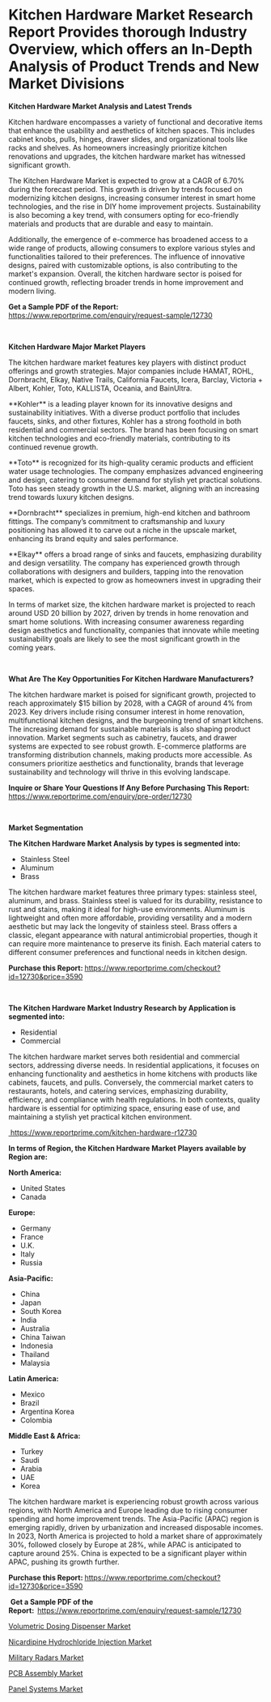 <p><h1>Kitchen Hardware Market Research Report Provides thorough Industry Overview, which offers an In-Depth Analysis of Product Trends and New Market Divisions</h1></p><p><strong>Kitchen Hardware Market Analysis and Latest Trends</strong></p>
<p><p>Kitchen hardware encompasses a variety of functional and decorative items that enhance the usability and aesthetics of kitchen spaces. This includes cabinet knobs, pulls, hinges, drawer slides, and organizational tools like racks and shelves. As homeowners increasingly prioritize kitchen renovations and upgrades, the kitchen hardware market has witnessed significant growth.</p><p>The Kitchen Hardware Market is expected to grow at a CAGR of 6.70% during the forecast period. This growth is driven by trends focused on modernizing kitchen designs, increasing consumer interest in smart home technologies, and the rise in DIY home improvement projects. Sustainability is also becoming a key trend, with consumers opting for eco-friendly materials and products that are durable and easy to maintain.</p><p>Additionally, the emergence of e-commerce has broadened access to a wide range of products, allowing consumers to explore various styles and functionalities tailored to their preferences. The influence of innovative designs, paired with customizable options, is also contributing to the market's expansion. Overall, the kitchen hardware sector is poised for continued growth, reflecting broader trends in home improvement and modern living.</p></p>
<p><strong>Get a Sample PDF of the Report:&nbsp;</strong> <a href="https://www.reportprime.com/enquiry/request-sample/12730">https://www.reportprime.com/enquiry/request-sample/12730</a></p>
<p>&nbsp;</p>
<p><strong>Kitchen Hardware Major Market Players</strong></p>
<p><p>The kitchen hardware market features key players with distinct product offerings and growth strategies. Major companies include HAMAT, ROHL, Dornbracht, Elkay, Native Trails, California Faucets, Icera, Barclay, Victoria + Albert, Kohler, Toto, KALLISTA, Oceania, and BainUltra.</p><p>**Kohler** is a leading player known for its innovative designs and sustainability initiatives. With a diverse product portfolio that includes faucets, sinks, and other fixtures, Kohler has a strong foothold in both residential and commercial sectors. The brand has been focusing on smart kitchen technologies and eco-friendly materials, contributing to its continued revenue growth.</p><p>**Toto** is recognized for its high-quality ceramic products and efficient water usage technologies. The company emphasizes advanced engineering and design, catering to consumer demand for stylish yet practical solutions. Toto has seen steady growth in the U.S. market, aligning with an increasing trend towards luxury kitchen designs.</p><p>**Dornbracht** specializes in premium, high-end kitchen and bathroom fittings. The company’s commitment to craftsmanship and luxury positioning has allowed it to carve out a niche in the upscale market, enhancing its brand equity and sales performance.</p><p>**Elkay** offers a broad range of sinks and faucets, emphasizing durability and design versatility. The company has experienced growth through collaborations with designers and builders, tapping into the renovation market, which is expected to grow as homeowners invest in upgrading their spaces.</p><p>In terms of market size, the kitchen hardware market is projected to reach around USD 20 billion by 2027, driven by trends in home renovation and smart home solutions. With increasing consumer awareness regarding design aesthetics and functionality, companies that innovate while meeting sustainability goals are likely to see the most significant growth in the coming years.</p></p>
<p>&nbsp;</p>
<p><strong>What Are The Key Opportunities For Kitchen Hardware Manufacturers?</strong></p>
<p><p>The kitchen hardware market is poised for significant growth, projected to reach approximately $15 billion by 2028, with a CAGR of around 4% from 2023. Key drivers include rising consumer interest in home renovation, multifunctional kitchen designs, and the burgeoning trend of smart kitchens. The increasing demand for sustainable materials is also shaping product innovation. Market segments such as cabinetry, faucets, and drawer systems are expected to see robust growth. E-commerce platforms are transforming distribution channels, making products more accessible. As consumers prioritize aesthetics and functionality, brands that leverage sustainability and technology will thrive in this evolving landscape.</p></p>
<p><strong>Inquire or Share Your Questions If Any Before Purchasing This Report:</strong> <a href="https://www.reportprime.com/enquiry/pre-order/12730">https://www.reportprime.com/enquiry/pre-order/12730</a></p>
<p>&nbsp;</p>
<p><strong>Market Segmentation</strong></p>
<p><strong>The Kitchen Hardware Market Analysis by types is segmented into:</strong></p>
<p><ul><li>Stainless Steel</li><li>Aluminum</li><li>Brass</li></ul></p>
<p><p>The kitchen hardware market features three primary types: stainless steel, aluminum, and brass. Stainless steel is valued for its durability, resistance to rust and stains, making it ideal for high-use environments. Aluminum is lightweight and often more affordable, providing versatility and a modern aesthetic but may lack the longevity of stainless steel. Brass offers a classic, elegant appearance with natural antimicrobial properties, though it can require more maintenance to preserve its finish. Each material caters to different consumer preferences and functional needs in kitchen design.</p></p>
<p><strong>Purchase this Report:&nbsp;</strong><a href="https://www.reportprime.com/checkout?id=12730&price=3590">https://www.reportprime.com/checkout?id=12730&price=3590</a></p>
<p>&nbsp;</p>
<p><strong>The Kitchen Hardware Market Industry Research by Application is segmented into:</strong></p>
<p><ul><li>Residential</li><li>Commercial</li></ul></p>
<p><p>The kitchen hardware market serves both residential and commercial sectors, addressing diverse needs. In residential applications, it focuses on enhancing functionality and aesthetics in home kitchens with products like cabinets, faucets, and pulls. Conversely, the commercial market caters to restaurants, hotels, and catering services, emphasizing durability, efficiency, and compliance with health regulations. In both contexts, quality hardware is essential for optimizing space, ensuring ease of use, and maintaining a stylish yet practical kitchen environment.</p></p>
<p><a href="https://www.reportprime.com/kitchen-hardware-r12730">&nbsp;https://www.reportprime.com/kitchen-hardware-r12730</a></p>
<p><strong>In terms of Region, the Kitchen Hardware Market Players available by Region are:</strong></p>
<p>
    <p> <strong> North America: </strong>
        <ul>
            <li>United States</li>
            <li>Canada</li>
        </ul>
        </p> 
    <p> <strong> Europe: </strong>
        <ul>
            <li>Germany</li>
            <li>France</li>
            <li>U.K.</li>
            <li>Italy</li>
            <li>Russia</li>
        </ul>
        </p> 
    <p> <strong> Asia-Pacific: </strong>
        <ul>
            <li>China</li>
            <li>Japan</li>
            <li>South Korea</li>
            <li>India</li>
            <li>Australia</li>
            <li>China Taiwan</li>
            <li>Indonesia</li>
            <li>Thailand</li>
            <li>Malaysia</li>
        </ul>
        </p> 
    <p> <strong> Latin America: </strong>
        <ul>
            <li>Mexico</li>
            <li>Brazil</li>
            <li>Argentina Korea</li>
            <li>Colombia</li>
        </ul>
        </p> 
    <p> <strong> Middle East & Africa: </strong>
        <ul>
            <li>Turkey</li>
            <li>Saudi</li>
            <li>Arabia</li>
            <li>UAE</li>
            <li>Korea</li>
        </ul>
    </p>
    </p>
<p><p>The kitchen hardware market is experiencing robust growth across various regions, with North America and Europe leading due to rising consumer spending and home improvement trends. The Asia-Pacific (APAC) region is emerging rapidly, driven by urbanization and increased disposable incomes. In 2023, North America is projected to hold a market share of approximately 30%, followed closely by Europe at 28%, while APAC is anticipated to capture around 25%. China is expected to be a significant player within APAC, pushing its growth further.</p></p>
<p><strong>Purchase this Report: </strong><a href="https://www.reportprime.com/checkout?id=12730&price=3590">https://www.reportprime.com/checkout?id=12730&price=3590</a></p>
<p>&nbsp;<strong>Get a Sample PDF of the Report:&nbsp;&nbsp;</strong><a href="https://www.reportprime.com/enquiry/request-sample/12730">https://www.reportprime.com/enquiry/request-sample/12730</a></p>
<p><strong></strong></p>
<p><p><a href="https://github.com/MarioBuchanan67/Market-Research-Report-List-1/blob/main/volumetric-dosing-dispenser-market.md">Volumetric Dosing Dispenser Market</a></p><p><a href="https://issuu.com/reportprime-2/docs/nicardipine-hydrochloride-injection_0ba070d127248e">Nicardipine Hydrochloride Injection Market</a></p><p><a href="https://medium.com/@charles.fisher4346/strategic-roadmap-global-military-radars-market-insights-and-opportunities-2024-2031-2f70a28451e4">Military Radars Market</a></p><p><a href="https://www.linkedin.com/pulse/pcb-assembly-market-size-share-competitive-landscape-trend-analysis-xwklc?trackingId=66uoZ60sRsSgR7eH4sPbBw%3D%3D">PCB Assembly Market</a></p><p><a href="https://www.linkedin.com/pulse/strategic-roadmap-success-global-panel-systems-market-analysis2024-9dvwc?trackingId=itvk%2FYkoQC2kX1F3OlCQng%3D%3D">Panel Systems Market</a></p></p>